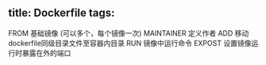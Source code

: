 title: Dockerfile
tags:
---



FROM     基础镜像 (可以多个，每个镜像一次)
MAINTAINER      定义作者
ADD <source file>  <cotainer dir>    移动dockerfile同级目录文件至容器内目录
RUN     镜像中运行命令
EXPOST      设置镜像运行时暴露在外的端口